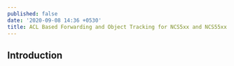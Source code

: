 ```yaml
---
published: false
date: '2020-09-08 14:36 +0530'
title: ACL Based Forwarding and Object Tracking for NCS5xx and NCS55xx
---
```

## Introduction 


